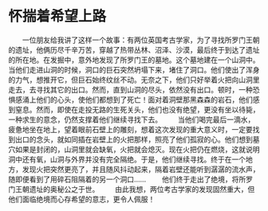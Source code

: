# 怀揣着希望上路
　　一位朋友给我讲了这样一个故事：有两位英国考古学家，为了寻找所罗门王朝的遗址，他俩历尽千辛万苦，穿越了热带丛林、沼泽、沙漠，最后终于到达了遗址的所在地。在发掘中，意外地发现了所罗门王的墓地。这个墓地建在一个山洞中。当他们走进山洞的时候，洞口的巨石突然坍塌下来，堵住了洞口。他们使出了浑身的力气，想推开它，但巨石始终纹丝不动。无奈之下，他们只好举着火把向山洞里走去，去寻找其它的出口。然而，直到山洞的尽头，依然没有出口。顿时，一种恐惧感涌上他们的心头，使他们都想到了死亡！面对着洞壁那黑森森的岩石，他们感到窒息。然而，即使在走投无路的生死关头，他们也没有绝望，更没有坐以待毙，一种求生的意念，仍然支撑着他们继续寻找下去。 
　　当他们喝完最后一滴水，疲惫地坐在地上，望着眼前石壁上的雕刻，想着这次发现的重大意义时，一定要找到出口的念头，就如同插在岩壁上的火把那样，照亮了他们孤寂的心。他们想到墓穴如果是封闭的，山洞里就会缺氧，火把就会熄灭。现在火把仍在燃烧，这就说明洞中还有氧，山洞与外界并没有完全隔绝。于是，他们继续寻找。终于在一个地方，发现火把突然更亮了，并且随风抖动起来，隔着岩壁还能听到潺潺的流水声，随即便看到了用碎石阻隔着的另一个洞口…… 
　　他们终于走出了绝境，将所罗门王朝遗址的奥秘公之于世。 
　　由此我想，两位考古学家的发现固然重大，但他们面临绝境而心存希望的意志，更令人佩服！
 